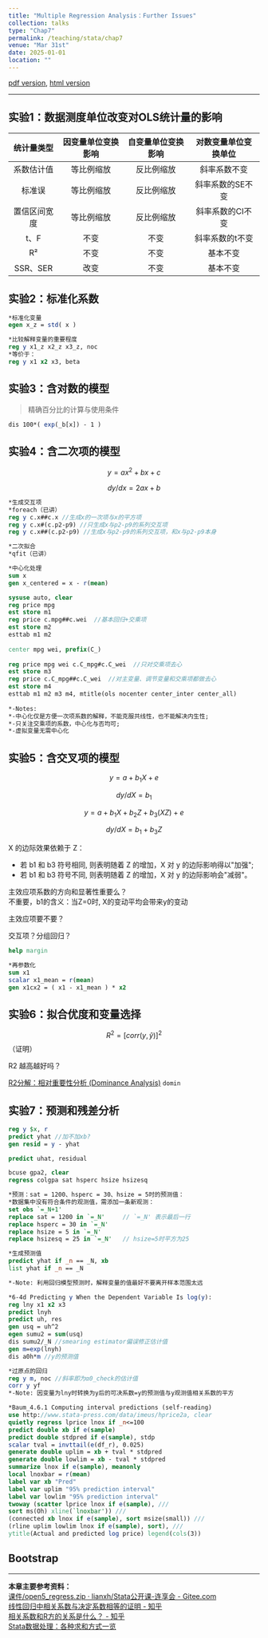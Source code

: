 ```yaml
---
title: "Multiple Regression Analysis：Further Issues"
collection: talks
type: "Chap7"
permalink: /teaching/stata/chap7
venue: "Mar 31st"
date: 2025-01-01
location: ""
---
```


[pdf version](http://xishanyu2.github.io/files/), [html version](http://xishanyu2.github.io/files/)

---

## 实验1：数据测度单位改变对OLS统计量的影响

|  统计量类型  | 因变量单位变换影响 | 自变量单位变换影响 | 对数变量单位变换单位 |
| :-----: | :-------: | :-------: | :--------: |
|  系数估计值  |   等比例缩放   |   反比例缩放   |   斜率系数不变   |
|   标准误   |   等比例缩放   |   反比例缩放   | 斜率系数的SE不变  |
| 置信区间宽度  |   等比例缩放   |   反比例缩放   | 斜率系数的CI不变  |
|   t、F   |    不变     |    不变     |  斜率系数的t不变  |
|   R²    |    不变     |    不变     |    基本不变    |
| SSR、SER |    改变     |    不变     |    基本不变    |

## 实验2：标准化系数

```stata
*标准化变量
egen x_z = std( x )
```

```stata
*比较解释变量的重要程度
reg y x1_z x2_z x3_z, noc
*等价于：
reg y x1 x2 x3, beta
```

## 实验3：含对数的模型

> 精确百分比的计算与使用条件

```stata
dis 100*( exp(_b[x]) - 1 )
```

## 实验4：含二次项的模型

$$y = ax^2 + bx + c$$

$$dy/dx = 2ax + b$$

```stata
*生成交互项
*foreach（已讲）
reg y c.x##c.x //生成x的一次项与x的平方项
reg y c.x#(c.p2-p9) //只生成x与p2-p9的系列交互项
reg y c.x##(c.p2-p9) //生成x与p2-p9的系列交互项，和x与p2-p9本身
```

```stata
*二次拟合
*qfit（已讲）
```

```stata
*中心化处理
sum x
gen x_centered = x - r(mean)
```

```stata
sysuse auto, clear
reg price mpg
est store m1
reg price c.mpg##c.wei  //基本回归+交乘项
est store m2
esttab m1 m2
	
center mpg wei, prefix(C_)
	
reg price mpg wei c.C_mpg#c.C_wei  //只对交乘项去心
est store m3
reg price c.C_mpg##c.C_wei  //对主变量、调节变量和交乘项都做去心
est store m4
esttab m1 m2 m3 m4, mtitle(ols nocenter center_inter center_all)
	
*-Notes: 
*-中心化仅是方便一次项系数的解释，不能克服共线性，也不能解决内生性;
*-只关注交乘项的系数，中心化与否均可;
*-虚拟变量无需中心化	
```

## 实验5：含交叉项的模型

$$y = a + b_1X +e$$

$$dy/dX = b_1$$

$$y = a + b_1X + b_2Z + b_3(XZ) + e$$

$$dy/dX = b_1 + b_3Z$$

X 的边际效果依赖于 Z：
- 若 b1 和 b3 符号相同, 则表明随着 Z 的增加，X 对 y 的边际影响得以"加强";
- 若 b1 和 b3 符号不同, 则表明随着 Z 的增加，X 对 y 的边际影响会"减弱"。

主效应项系数的方向和显著性重要么？  
不重要，b1的含义：当Z=0时, X的变动平均会带来y的变动

主效应项要不要？

交互项？分组回归？

```stata
help margin
```

```stata
*再参数化
sum x1
scalar x1_mean = r(mean)
gen x1cx2 = ( x1 - x1_mean ) * x2
```

## 实验6：拟合优度和变量选择

$$R^2=[corr(y,\hat{y})]^2$$（证明）

R2 越高越好吗？

[R2分解：相对重要性分析 (Dominance Analysis)](https://www.lianxh.cn/news/845b935d8d599.html) `domin`

## 实验7：预测和残差分析

```stata
reg y $x, r
predict yhat //加不加xb?
gen resid = y - yhat

predict uhat, residual
```

```stata
bcuse gpa2, clear
regress colgpa sat hsperc hsize hsizesq

*预测：sat = 1200、hsperc = 30、hsize = 5时的预测值：
*数据集中没有符合条件的观测值，需添加一条新观测：
set obs `=_N+1'
replace sat = 1200 in `=_N'     // `=_N' 表示最后一行
replace hsperc = 30 in `=_N' 
replace hsize = 5 in `=_N' 
replace hsizesq = 25 in `=_N'   // hsize=5时平方为25

*生成预测值
predict yhat if _n == _N, xb
list yhat if _n == _N

*-Note: 利用回归模型预测时，解释变量的值最好不要离开样本范围太远
```

```stata
*6-4d Predicting y When the Dependent Variable Is log(y):
reg lny x1 x2 x3
predict lnyh
predict uh, res
gen usq = uh^2
egen sumu2 = sum(usq)
dis sumu2/_N //smearing estimator偏误修正估计值
gen m=exp(lnyh)
dis a0h*m //y的预测值
```

```stata
*过原点的回归
reg y m, noc //斜率即为α0_check的估计值
corr y yf
*-Note: 因变量为lny时转换为y后的可决系数=y的预测值与y观测值相关系数的平方
```

```stata
*Baum_4.6.1 Computing interval predictions (self-reading)
use http://www.stata-press.com/data/imeus/hprice2a, clear
quietly regress lprice lnox if _n<=100
predict double xb if e(sample)
predict double stdpred if e(sample), stdp
scalar tval = invttail(e(df_r), 0.025)
generate double uplim = xb + tval * stdpred
generate double lowlim = xb - tval * stdpred
summarize lnox if e(sample), meanonly
local lnoxbar = r(mean)
label var xb "Pred"
label var uplim "95% prediction interval"
label var lowlim "95% prediction interval"
twoway (scatter lprice lnox if e(sample), ///
sort ms(Oh) xline(`lnoxbar')) ///
(connected xb lnox if e(sample), sort msize(small)) ///
(rline uplim lowlim lnox if e(sample), sort), ///
ytitle(Actual and predicted log price) legend(cols(3))
```

## Bootstrap

---

**本章主要参考资料：**  
[课件/open5_regress.zip · lianxh/Stata公开课-连享会 - Gitee.com](https://gitee.com/lianxh/stataopen/blob/master/%E8%AF%BE%E4%BB%B6/open5_regress.zip)  
[线性回归中相关系数与决定系数相等的证明 - 知乎](https://zhuanlan.zhihu.com/p/338241979)  
[相关系数和R方的关系是什么？ - 知乎](https://www.zhihu.com/question/32021302/answer/739464752)  
[Stata数据处理：各种求和方式一览](https://www.lianxh.cn/news/3ce33ba6750a7.html)  
